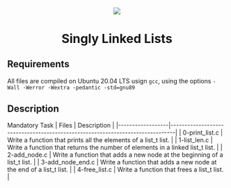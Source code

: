 <h4 align="center">
<div class=HeaderSticker>
<img src="https://giphy.com/clips/storyful-film-britt-robertson-brad-bird-G3lvdJ2Ur0adsiaElA"/>
</div>
<h1 align="center"> Singly Linked Lists </h1>
</h4>

## Requirements
All files are compiled on Ubuntu 20.04 LTS usign `gcc`, using the options `-Wall -Werror -Wextra -pedantic -std=gnu89`

## Description
 Mandatory Task
| Files            | Description                                                                   |
|------------------|-------------------------------------------------------------------------------|
| 0-print_list.c   | Write a function that prints all the elements of a list_t list.               |
| 1-list_len.c     | Write a function that returns the number of elements in a linked list_t list. |
| 2-add_node.c     | Write a function that adds a new node at the beginning of a list_t list.      |
| 3-add_node_end.c | Write a function that adds a new node at the end of a list_t list.            |
| 4-free_list.c    | Write a function that frees a list_t list.                                    |